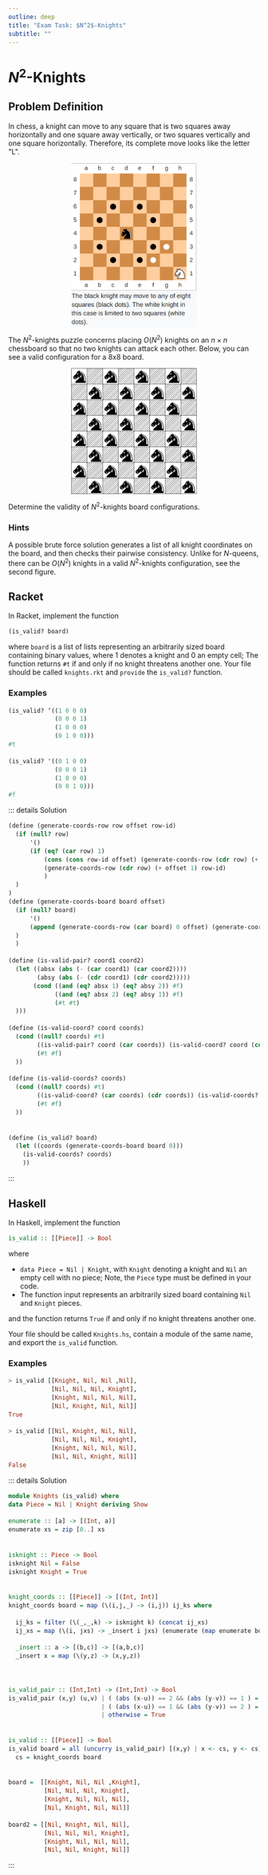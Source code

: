 ```yaml
---
outline: deep
title: "Exam Task: $N^2$-Knights"
subtitle: ""
---
```


# $N^2$-Knights

## Problem Definition

In chess, a knight can move to any square that is two squares away horizontally and one square away
vertically, or two squares vertically and one square horizontally. Therefore, its complete move
looks like the letter "L".

<img src="/img/n2-knights.png" style="max-width: 50%; display: block; margin: 0 auto;">

The $N^2$-knights puzzle concerns placing $O(N^2)$ knights on an $n \times n$ chessboard so that no
two knights can attack each other.  Below, you can see a valid configuration for a 8x8 board.

<img class="inverting-image" src="/img/n2-knights-max.png" style="max-width: 50%; display: block; margin: 0 auto;">

Determine the validity of $N^2$-knights board configurations.

### Hints


A possible brute force solution generates a list of all knight coordinates on the board, and then
checks their pairwise consistency.
Unlike for $N$-queens, there can be $O(N^2)$ knights in a valid $N^2$-knights configuration, see the
second figure.


## Racket

In Racket, implement the function

```scheme
(is_valid? board)
```

where `board` is a list of lists representing an arbitrarily sized board containing binary values,
where 1 denotes a knight and 0 an empty cell; The function returns `#t` if and only if no knight
threatens another one. Your file should be called `knights.rkt` and `provide` the `is_valid?`
function.

### Examples
```scheme
(is_valid? ‘((1 0 0 0)
             (0 0 0 1)
             (1 0 0 0)
             (0 1 0 0)))
#t

(is_valid? '((0 1 0 0)
             (0 0 0 1)
             (1 0 0 0)
             (0 0 1 0)))
#f
```


::: details Solution
```scheme
(define (generate-coords-row row offset row-id)
  (if (null? row)
      '()
      (if (eq? (car row) 1)
          (cons (cons row-id offset) (generate-coords-row (cdr row) (+ offset 1) row-id))
          (generate-coords-row (cdr row) (+ offset 1) row-id)
          )
  )
)
(define (generate-coords-board board offset)
  (if (null? board)
      '()
      (append (generate-coords-row (car board) 0 offset) (generate-coords-board (cdr board) (+ offset 1)) )
  )
  )

(define (is-valid-pair? coord1 coord2)
  (let ((absx (abs (- (car coord1) (car coord2))))
        (absy (abs (- (cdr coord1) (cdr coord2)))))
       (cond ((and (eq? absx 1) (eq? absy 2)) #f)
             ((and (eq? absx 2) (eq? absy 1)) #f)
             (#t #t)
  )))

(define (is-valid-coord? coord coords)
  (cond ((null? coords) #t)
        ((is-valid-pair? coord (car coords)) (is-valid-coord? coord (cdr coords)))
        (#t #f)
  ))

(define (is-valid-coords? coords)
  (cond ((null? coords) #t)
        ((is-valid-coord? (car coords) (cdr coords)) (is-valid-coords? (cdr coords)))
        (#t #f)
  ))


(define (is_valid? board)
  (let ((coords (generate-coords-board board 0)))
    (is-valid-coords? coords)
    ))
```
:::



## Haskell

In Haskell, implement the function

```haskell
is_valid :: [[Piece]] -> Bool
```

where

* `data Piece = Nil | Knight`, with `Knight` denoting a knight and `Nil` an empty cell with no
  piece; Note, the `Piece` type must be defined in your code.
* The function input represents an arbitrarily sized board containing `Nil` and `Knight` pieces.

and the function returns `True` if and only if no knight threatens another one.

Your file should be called `Knights.hs`, contain a module of the same name, and export the `is_valid` function.

### Examples

```haskell
> is_valid [[Knight, Nil, Nil ,Nil],
            [Nil, Nil, Nil, Knight],
            [Knight, Nil, Nil, Nil],
            [Nil, Knight, Nil, Nil]]
True

> is_valid [[Nil, Knight, Nil, Nil],
            [Nil, Nil, Nil, Knight],
            [Knight, Nil, Nil, Nil],
            [Nil, Nil, Knight, Nil]]
False
```

::: details Solution
```haskell
module Knights (is_valid) where
data Piece = Nil | Knight deriving Show

enumerate :: [a] -> [(Int, a)]
enumerate xs = zip [0..] xs


isknight :: Piece -> Bool
isknight Nil = False
isknight Knight = True


knight_coords :: [[Piece]] -> [(Int, Int)]
knight_coords board = map (\(i,j,_) -> (i,j)) ij_ks where

  ij_ks = filter (\(_,_,k) -> isknight k) (concat ij_xs)
  ij_xs = map (\(i, jxs) -> _insert i jxs) (enumerate (map enumerate board))

  _insert :: a -> [(b,c)] -> [(a,b,c)]
  _insert x = map (\(y,z) -> (x,y,z))



is_valid_pair :: (Int,Int) -> (Int,Int) -> Bool
is_valid_pair (x,y) (u,v) | ( (abs (x-u)) == 2 && (abs (y-v)) == 1 ) = False
                          | ( (abs (x-u)) == 1 && (abs (y-v)) == 2 ) = False
                          | otherwise = True


is_valid :: [[Piece]] -> Bool
is_valid board = all (uncurry is_valid_pair) [(x,y) | x <- cs, y <- cs] where
  cs = knight_coords board


board =  [[Knight, Nil, Nil ,Knight],
          [Nil, Nil, Nil, Knight],
          [Knight, Nil, Nil, Nil],
          [Nil, Knight, Nil, Nil]]

board2 = [[Nil, Knight, Nil, Nil],
          [Nil, Nil, Nil, Knight],
          [Knight, Nil, Nil, Nil],
          [Nil, Nil, Knight, Nil]]
```
:::

